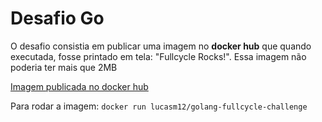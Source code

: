 # Desafio Go

O desafio consistia em publicar uma imagem no **docker hub** que quando executada, fosse printado em tela: "Fullcycle Rocks!". Essa imagem não poderia ter mais que 2MB

[Imagem publicada no docker hub](https://hub.docker.com/repository/docker/lucasm12/golang-fullcycle-challenge)

Para rodar a imagem: `docker run lucasm12/golang-fullcycle-challenge`
